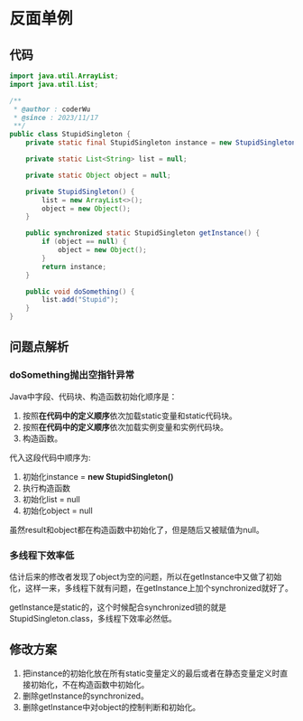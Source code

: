 # 反面单例

<!-- properties
tag: 案例
tag: Java
created: 2023-11-17 22:20:49
-->

## 代码

```java
import java.util.ArrayList;
import java.util.List;

/**
 * @author : coderWu
 * @since : 2023/11/17
 **/
public class StupidSingleton {
    private static final StupidSingleton instance = new StupidSingleton();

    private static List<String> list = null;

    private static Object object = null;

    private StupidSingleton() {
        list = new ArrayList<>();
        object = new Object();
    }

    public synchronized static StupidSingleton getInstance() {
        if (object == null) {
            object = new Object();
        }
        return instance;
    }

    public void doSomething() {
        list.add("Stupid");
    }
}
```

## 问题点解析

### doSomething抛出空指针异常

Java中字段、代码块、构造函数初始化顺序是：
  1. 按照**在代码中的定义顺序**依次加载static变量和static代码块。
  2. 按照**在代码中的定义顺序**依次加载实例变量和实例代码块。
  3. 构造函数。

代入这段代码中顺序为:
  1. 初始化instance = **new StupidSingleton()**
  2. 执行构造函数
  3. 初始化list = null
  4. 初始化object = null

虽然result和object都在构造函数中初始化了，但是随后又被赋值为null。

### 多线程下效率低

估计后来的修改者发现了object为空的问题，所以在getInstance中又做了初始化，这样一来，多线程下就有问题，在getInstance上加个synchronized就好了。

getInstance是static的，这个时候配合synchronized锁的就是StupidSingleton.class，多线程下效率必然低。

## 修改方案

1. 把instance的初始化放在所有static变量定义的最后或者在静态变量定义时直接初始化，不在构造函数中初始化。
2. 删除getInstance的synchronized。
3. 删除getInstance中对object的控制判断和初始化。

